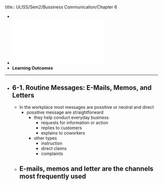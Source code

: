 title:: ULISS/Sem2/Bussiness Communication/Chapter 6

-
- ![025936353.pdf](../assets/025936353_1685279614393_0.pdf)
- **Learning Outcomes**
- ---
- ## 6-1. Routine Messages: E-Mails, Memos, and Letters
	- In the workplace most messages are possitive or neutral and direct
		- possitive message are straightforward
			- they help conduct everyday business
				- requests for information or action
				- replies to customers
				- explains to coworkers
			- other types
				- instruction
				- direct claims
				- complaints
	- E-mails, memos and letter are the channels most frequently used
		-